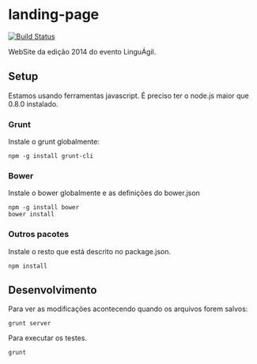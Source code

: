 landing-page
============
[![Build Status](https://drone.io/github.com/linguagil/2014.linguagil.com.br/status.png)](https://drone.io/github.com/linguagil/2014.linguagil.com.br/latest)


WebSite da edição 2014 do evento LinguÁgil.

## Setup

Estamos usando ferramentas javascript. É preciso ter o node.js maior que 0.8.0 instalado.

### Grunt

Instale o grunt globalmente:

```
npm -g install grunt-cli
```


### Bower

Instale o bower globalmente e as definições do bower.json

```
npm -g install bower
bower install
```

### Outros pacotes

Instale o resto que está descrito no package.json. 

```
npm install
```

## Desenvolvimento

Para ver as modificações acontecendo quando os arquivos forem salvos:

```
grunt server
```

Para executar os testes.

```
grunt
```

